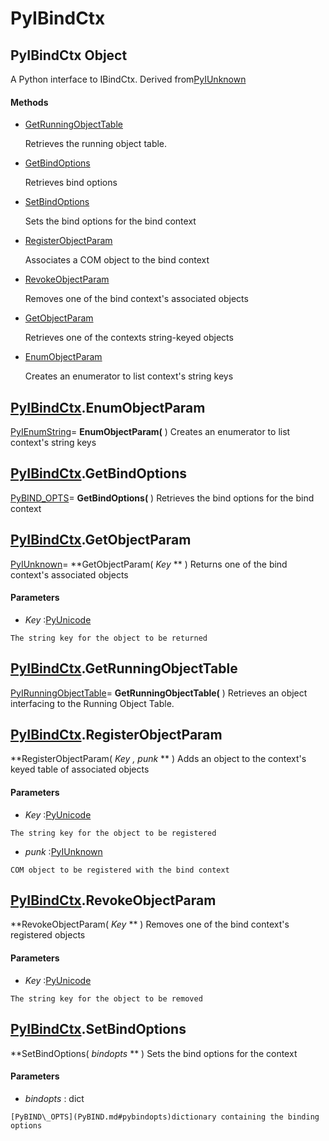 # PyIBindCtx

## PyIBindCtx Object

A Python interface to IBindCtx\.  Derived from[PyIUnknown](#pyiunknown)

#### Methods


  - [GetRunningObjectTable](PyIBindCtx.md#pyibindctxgetrunningobjecttable)

    Retrieves the running object table\.&nbsp;

  - [GetBindOptions](PyIBindCtx.md#pyibindctxgetbindoptions)

    Retrieves bind options&nbsp;

  - [SetBindOptions](PyIBindCtx.md#pyibindctxsetbindoptions)

    Sets the bind options for the bind context&nbsp;

  - [RegisterObjectParam](PyIBindCtx.md#pyibindctxregisterobjectparam)

    Associates a COM object to the bind context&nbsp;

  - [RevokeObjectParam](PyIBindCtx.md#pyibindctxrevokeobjectparam)

    Removes one of the bind context's associated objects&nbsp;

  - [GetObjectParam](PyIBindCtx.md#pyibindctxgetobjectparam)

    Retrieves one of the contexts string-keyed objects&nbsp;

  - [EnumObjectParam](PyIBindCtx.md#pyibindctxenumobjectparam)

    Creates an enumerator to list context's string keys&nbsp;


## [PyIBindCtx](#pyibindctx)\.EnumObjectParam

[PyIEnumString](#pyienumstring)\= **EnumObjectParam\(** \)
Creates an enumerator to list context's string keys

## [PyIBindCtx](#pyibindctx)\.GetBindOptions

[PyBIND\_OPTS](PyBIND.md#pybindopts)\= **GetBindOptions\(** \)
Retrieves the bind options for the bind context

## [PyIBindCtx](#pyibindctx)\.GetObjectParam

[PyIUnknown](#pyiunknown)\= **GetObjectParam\( *Key* ** \)
Returns one of the bind context's associated objects

#### Parameters


  -  *Key* :[PyUnicode](#pyunicode)

    The string key for the object to be returned

## [PyIBindCtx](#pyibindctx)\.GetRunningObjectTable

[PyIRunningObjectTable](#pyirunningobjecttable)\= **GetRunningObjectTable\(** \)
Retrieves an object interfacing to the Running Object Table\.

## [PyIBindCtx](#pyibindctx)\.RegisterObjectParam

 **RegisterObjectParam\( *Key*  *, punk* ** \)
Adds an object to the context's keyed table of associated objects

#### Parameters


  -  *Key* :[PyUnicode](#pyunicode)

    The string key for the object to be registered

  -  *punk* :[PyIUnknown](#pyiunknown)

    COM object to be registered with the bind context

## [PyIBindCtx](#pyibindctx)\.RevokeObjectParam

 **RevokeObjectParam\( *Key* ** \)
Removes one of the bind context's registered objects

#### Parameters


  -  *Key* :[PyUnicode](#pyunicode)

    The string key for the object to be removed

## [PyIBindCtx](#pyibindctx)\.SetBindOptions

 **SetBindOptions\( *bindopts* ** \)
Sets the bind options for the context

#### Parameters


  -  *bindopts* : dict

    [PyBIND\_OPTS](PyBIND.md#pybindopts)dictionary containing the binding options